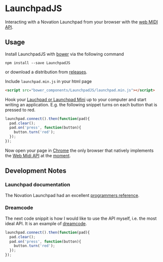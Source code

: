 # LaunchpadJS
Interacting with a Novation Launchpad from your browser with the [web MIDI API][midi-web].

## Usage

Install LaunchpadJS with [bower][] via the following command

```shell
npm install --save LaunchpadJS
```

or download a distribution from [releases][].

Include `launchpad.min.js` in your html page

```html
<script src="bower_components/LaunchpadJS/launchpad.min.js"></script>
```

Hook your [Lauchpad or Launchpad Mini][launchpad] up to your computer and start writing an application. E.g. the following snippet turns on each button that is pressed to red.

```js
launchpad.connect().then(function(pad){
  pad.clear();
  pad.on('press', function(button){
    button.turn('red');
  });
});
```

Now open your page in [Chrome][chrome] the only browser that natively implements the [Web Midi API][midi-web] at the [moment][can-i-use/midi].

## Development Notes

### Launchpad documentation

The Novation Launchpad had an excellent [programmers reference][reference].

### Dreamcode
The next code snippit is how I would like to use the API myself, i.e. the most ideal API. It is an example of [dreamcode][].

```js
launchpad.connect().then(function(pad){
  pad.clear();
  pad.on('press', function(button){
    button.turn('red');
  });
});
```

[midi-web]: https://webaudio.github.io/web-midi-api/
[bower]: http://bower.io/
[releases]: https://github.com/dvberkel/LaunchpadJS/releases
[launchpad]: http://global.novationmusic.com/launch/launchpad#
[chrome]: https://www.google.com/chrome/browser/desktop/
[can-i-use/midi]: http://caniuse.com/#feat=midi
[reference]: https://d19ulaff0trnck.cloudfront.net/sites/default/files/novation/downloads/4080/launchpad-programmers-reference.pdf
[dreamcode]: http://hood.ie/initiatives/#dreamcode
